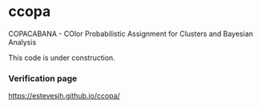 # ccopa
COPACABANA - COlor Probabilistic Assignment for Clusters and Bayesian Analysis

This code is under construction.

### Verification page

https://estevesjh.github.io/ccopa/
